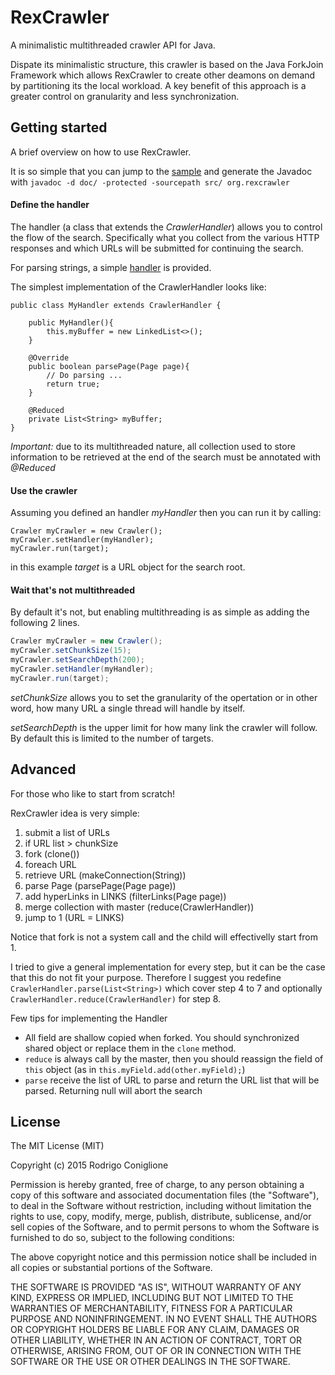 RexCrawler
==========

A minimalistic multithreaded crawler API for Java.

Dispate its minimalistic structure, this crawler is based on the Java
ForkJoin Framework which allows RexCrawler to create other deamons on demand
by partitioning its the local workload. A key benefit of this approach is a greater
control on granularity and less synchronization.

## Getting started
A brief overview on how to use RexCrawler. 

It is so simple that you can jump to the [sample](https://github.com/shake0/RexCrawler/blob/master/src/org/rexcrawler/test/CrawlerExample.java) 
and generate the Javadoc with `javadoc -d doc/ -protected -sourcepath src/ org.rexcrawler`

#### Define the handler
The handler (a class that extends the *CrawlerHandler*) allows you to control
the flow of the search. Specifically what you collect from the various HTTP responses
and which URLs will be submitted for continuing the search.

For parsing strings, a simple [handler](https://github.com/shake0/RexCrawler/blob/master/src/org/rexcrawler/handler/RexHandler.java) 
is provided.

The simplest implementation of the CrawlerHandler looks like:
```
public class MyHandler extends CrawlerHandler {

	public MyHandler(){
		this.myBuffer = new LinkedList<>();
	}

	@Override
	public boolean parsePage(Page page){
		// Do parsing ...
		return true;
	}

	@Reduced
	private List<String> myBuffer;
}
```

*Important:* due to its multithreaded nature, all collection used to store information
to be retrieved at the end of the search must be annotated with *@Reduced*

#### Use the crawler
Assuming you defined an handler _myHandler_ then you can run it
by calling:
```
Crawler myCrawler = new Crawler();
myCrawler.setHandler(myHandler);
myCrawler.run(target);
```
in this example _target_ is a URL object for the search root.

#### Wait that's not multithreaded
By default it's not, but enabling multithreading is as simple as
adding the following 2 lines.
```java
Crawler myCrawler = new Crawler();
myCrawler.setChunkSize(15);
myCrawler.setSearchDepth(200);
myCrawler.setHandler(myHandler);
myCrawler.run(target);
```
*setChunkSize* allows you to set the granularity of the opertation
or in other word, how many URL a single thread will handle by itself.

*setSearchDepth* is the upper limit for how many link the crawler will
follow. By default this is limited to the number of targets.

## Advanced
For those who like to start from scratch! 

RexCrawler idea is very simple:
 1. submit a list of URLs
 2. if URL list > chunkSize
 3.  fork                         (clone())
 4. foreach URL
 5.  retrieve URL                 (makeConnection(String))
 6.  parse Page                   (parsePage(Page page))
 7.  add hyperLinks in LINKS      (filterLinks(Page page))
 8. merge collection with master  (reduce(CrawlerHandler))
 9. jump to 1 (URL = LINKS)

Notice that fork is not a system call and the child will effectivelly
start from 1.

I tried to give a general implementation for every step, but
it can be the case that this do not fit your purpose. Therefore
I suggest you redefine `CrawlerHandler.parse(List<String>)` which
cover step 4 to 7 and optionally `CrawlerHandler.reduce(CrawlerHandler)`
for step 8.

Few tips for implementing the Handler
 * All field are shallow copied when forked.
 You should synchronized shared object or replace them in the `clone` method.
 * `reduce` is always call by the master, then you should reassign the field of 
 `this` object (as in `this.myField.add(other.myField);`)
 * `parse` receive the list of URL to parse and return the URL list that will
 be parsed. Returning null will abort the search


## License

The MIT License (MIT)

Copyright (c) 2015 Rodrigo Coniglione

Permission is hereby granted, free of charge, to any person obtaining a copy
of this software and associated documentation files (the "Software"), to deal
in the Software without restriction, including without limitation the rights
to use, copy, modify, merge, publish, distribute, sublicense, and/or sell
copies of the Software, and to permit persons to whom the Software is
furnished to do so, subject to the following conditions:

The above copyright notice and this permission notice shall be included in all
copies or substantial portions of the Software.

THE SOFTWARE IS PROVIDED "AS IS", WITHOUT WARRANTY OF ANY KIND, EXPRESS OR
IMPLIED, INCLUDING BUT NOT LIMITED TO THE WARRANTIES OF MERCHANTABILITY,
FITNESS FOR A PARTICULAR PURPOSE AND NONINFRINGEMENT. IN NO EVENT SHALL THE
AUTHORS OR COPYRIGHT HOLDERS BE LIABLE FOR ANY CLAIM, DAMAGES OR OTHER
LIABILITY, WHETHER IN AN ACTION OF CONTRACT, TORT OR OTHERWISE, ARISING FROM,
OUT OF OR IN CONNECTION WITH THE SOFTWARE OR THE USE OR OTHER DEALINGS IN THE
SOFTWARE.
